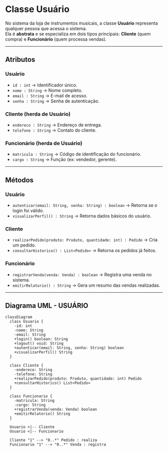 # Classe Usuário

No sistema da loja de instrumentos musicais, a classe **Usuário** representa qualquer pessoa que acessa o sistema.  
Ela é **abstrata** e se especializa em dois tipos principais: **Cliente** (quem compra) e **Funcionário** (quem processa vendas).

---

## Atributos
### Usuário
- `id : int` → Identificador único.  
- `nome : String` → Nome completo.  
- `email : String` → E-mail de acesso.  
- `senha : String` → Senha de autenticação.  

### Cliente (herda de Usuário)
- `endereco : String` → Endereço de entrega.  
- `telefone : String` → Contato do cliente.  

### Funcionário (herda de Usuário)
- `matricula : String` → Código de identificação do funcionário.  
- `cargo : String` → Função (ex: vendedor, gerente).  

---

## Métodos
### Usuário
- `autenticar(email: String, senha: String) : boolean` → Retorna se o login foi válido.  
- `visualizarPerfil() : String` → Retorna dados básicos do usuário.  

### Cliente
- `realizarPedido(produto: Produto, quantidade: int) : Pedido` → Cria um pedido.  
- `consultarHistorico() : List<Pedido>` → Retorna os pedidos já feitos.  

### Funcionário
- `registrarVenda(venda: Venda) : boolean` → Registra uma venda no sistema.  
- `emitirRelatorio() : String` → Gera um resumo das vendas realizadas.  

---

## Diagrama UML - USUÁRIO

```mermaid
classDiagram
  class Usuario {
    -id: int
    -nome: String
    -email: String
    +login() boolean: String
    +logout() void: String
    +autenticar(email: String, senha: String) boolean
    +visualizarPerfil() String
  }

  class Cliente {
    -endereco: String
    -telefone: String
    +realizarPedido(produto: Produto, quantidade: int) Pedido
    +consultarHistorico() List<Pedido>
  }

  class Funcionario {
    -matricula: String
    -cargo: String
    +registrarVenda(venda: Venda) boolean
    +emitirRelatorio() String
  }

  Usuario <|-- Cliente
  Usuario <|-- Funcionario

  Cliente "1" --> "0..*" Pedido : realiza
  Funcionario "1" --> "0..*" Venda : registra


